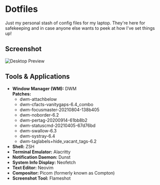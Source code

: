 # Dotfiles

Just my personal stash of config files for my laptop. They're here for safekeeping and in case anyone else wants to peek at how I've set things up!

## Screenshot

![Desktop Preview](https://i.postimg.cc/6pVcrMVh/2024-02-24-20-55.png)

## Tools & Applications

- **Window Manager (WM):** DWM  
  **Patches:**
  - dwm-attachbelow
  - dwm-cfacts-vanitygaps-6.4_combo
  - dwm-focusmaster-20210804-138b405
  - dwm-noborder-6.2
  - dwm-pertag-20200914-61bb8b2
  - dwm-statuscmd-20210405-67d76bd
  - dwm-swallow-6.3
  - dwm-systray-6.4
  - dwm-taglabels+hide_vacant_tags-6.2
- **Shell:** ZSH
- **Terminal Emulator:** Alacritty
- **Notification Daemon:** Dunst
- **System Info Display:** Neofetch
- **Text Editor:** Neovim
- **Compositor:** Picom (formerly known as Compton)
- **Screenshot Tool:** Flameshot
